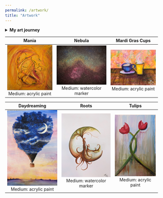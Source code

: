 ```yaml
---
permalink: /artwork/
title: "Artwork"
---
```

<details> 
    <summary> 
      <b>My art journey</b>
    </summary>
      I began painting in my high school studio art classes and have been painting ever since. Samples of some of my work:
</details>

|**Mania**|**Nebula**|**Mardi Gras Cups**|
|:-:|:-:|:-:|
|![Mania](/assets/images/mania.jpg)Medium: acrylic paint|![Roots](/assets/images/Lisa_Nebula_r.jpg?h=300&w=300)Medium: watercolor marker|![Mardi Gras Cups](/assets/images/cups.jpg?h=750&w=1260)Medium: acrylic paint|

|**Daydreaming**|**Roots**|**Tulips**|
|:-:|:-:|:-:|
|![Mania](/assets/images/daydreaming.jpg)Medium: acrylic paint|![Roots](/assets/images/Roots.jpg?h=750&w=1260)Medium: watercolor marker|![Tulips](/assets/images/flowers.jpg?h=750&w=1260)Medium: acrylic paint|
